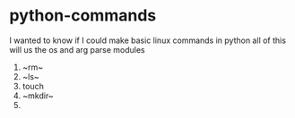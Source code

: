 # python-commands
I wanted to know if I could make basic linux commands in python
all of this will us the os and arg parse modules
1. ~rm~
2. ~ls~ 
3. touch
4. ~mkdir~
5. 

